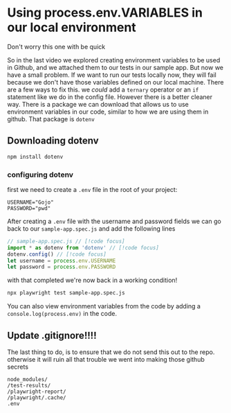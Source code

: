 # Using process.env.VARIABLES in our local environment

Don't worry this one with be quick

So in the last video we explored creating environment variables to be used in Github, and we attached them to our tests in our sample app. But now we have a small problem. If we want to run our tests locally now, they will fail because we don't have those variables defined on our local machine. There are a few ways to fix this. we *could* add a `ternary` operator or an `if` statement like we do in the config file. However there is a better cleaner way. There is a package we can download that allows us to use environment variables in our code, similar to how we are using them in github. That package is `dotenv`

## Downloading dotenv

```sh
npm install dotenv
```

### configuring dotenv
first we need to create a `.env` file in the root of your project:

```
USERNAME="Gojo"
PASSWORD="pwd"
```

After creating a `.env` file with the username and password fields we can go back to our `sample-app.spec.js` and add the following lines

```js
// sample-app.spec.js // [!code focus]
import * as dotenv from 'dotenv' // [!code focus]
dotenv.config() // [!code focus]
let username = process.env.USERNAME
let password = process.env.PASSWORD
```
with that completed we're now back in a working condition!

```sh
npx playwright test sample-app.spec.js
```

You can also view environment variables from the code by adding a `console.log(process.env)` in the code.

## Update .gitignore!!!!

The last thing to do, is to ensure that we do not send this out to the repo. otherwise it will ruin all that trouble we went into making those github secrets
```
node_modules/
/test-results/
/playwright-report/
/playwright/.cache/
.env
```

